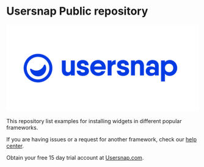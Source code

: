 # Usersnap Public repository

![usersnap](./usersnap.png "Usersnap")

This repository list examples for installing widgets in different popular frameworks.

 If you are having issues or a request for another framework, check our [help center](https://help.usersnap.com/).

Obtain your free 15 day trial account at [Usersnap.com](https://usersnap.com).

